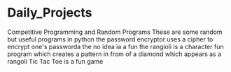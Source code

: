 # Daily_Projects
Competitive Programming and Random Programs
These are some random but useful programs in python
the password encryptor uses a cipher to encrypt one's passworda
the no idea ia a fun
the rangioli is a character fun program which creates a pattern in from of a diamond which appears as a rangoli
Tic Tac Toe is a fun game
